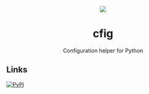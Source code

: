<div align="center"> 

![](.media/icon-128x128_round.png)

# cfig

Configuration helper for Python 

</div>

## Links

[![PyPI](https://img.shields.io/pypi/v/cfig)](https://pypi.org/project/cfig)
